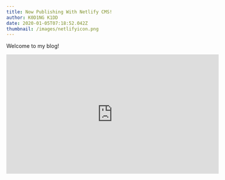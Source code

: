 ```yaml
---
title: Now Publishing With Netlify CMS!
author: K0D1NG K1DD
date: 2020-01-05T07:18:52.042Z
thumbnail: /images/netlifyicon.png
---
```

Welcome to my blog!
<iframe width="560" height="315" src="https://www.youtube.com/embed/jsLUidiYm0w" frameborder="0" allow="accelerometer; autoplay; encrypted-media; gyroscope; picture-in-picture" allowfullscreen></iframe>
